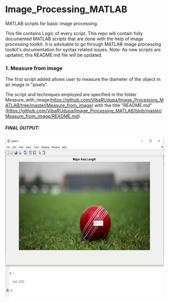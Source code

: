 # Image_Processing_MATLAB
MATLAB scripts for basic image processing.

This file contains Logic of every script.
This repo will contain fully documented MATLAB scripts that are done with the help of image processing toolkit. 
It is advisable to go through MATLAB image processing toolkit's documentation for syntax related issues.
Note: As new scripts are updated, this README.md file will be updated.

### 1. Measure from image

  The first script added allows user to measure the diameter of the object in an image in "pixels".
  
  The script and techniques employed are specified in the folder Measure_with_image(https://github.com/VibaRUdupa/Image_Processing_MATLAB/tree/master/Measure_from_image) 
  with the title "README.md" (https://github.com/VibaRUdupa/Image_Processing_MATLAB/blob/master/Measure_from_image/README.md).
 
##### FINAL OUTPUT:
  
  <img src = "https://github.com/VibaRUdupa/Image_Processing_MATLAB/blob/master/Image_for_linking/figure%204.PNG" height = "500" width = "500" >
  
